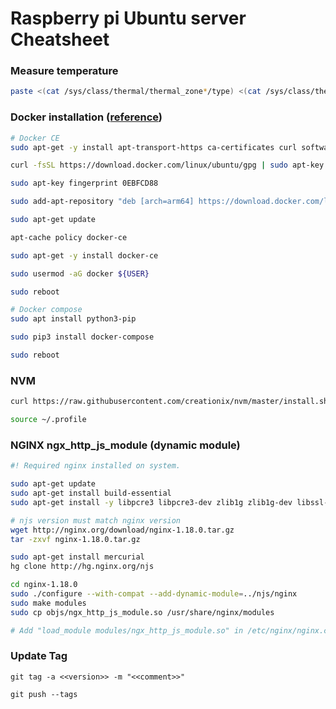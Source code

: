 # Raspberry pi Ubuntu server Cheatsheet

### Measure temperature
```sh
paste <(cat /sys/class/thermal/thermal_zone*/type) <(cat /sys/class/thermal/thermal_zone*/temp) | column -s $'\t' -t | sed 's/\(.\)..$/.\1°C/'
```

### Docker installation ([reference](https://brjapon.medium.com/setting-up-ubuntu-20-04-arm-64-under-raspberry-pi-4-970654d12696))
```sh
# Docker CE
sudo apt-get -y install apt-transport-https ca-certificates curl software-properties-common

curl -fsSL https://download.docker.com/linux/ubuntu/gpg | sudo apt-key add -

sudo apt-key fingerprint 0EBFCD88

sudo add-apt-repository "deb [arch=arm64] https://download.docker.com/linux/ubuntu $(lsb_release -cs) stable"

sudo apt-get update

apt-cache policy docker-ce

sudo apt-get -y install docker-ce

sudo usermod -aG docker ${USER}

sudo reboot

# Docker compose
sudo apt install python3-pip

sudo pip3 install docker-compose

sudo reboot
```

### NVM
```sh
curl https://raw.githubusercontent.com/creationix/nvm/master/install.sh | bash

source ~/.profile
```

### NGINX ngx_http_js_module (dynamic module)
```sh
#! Required nginx installed on system.

sudo apt-get update
sudo apt-get install build-essential
sudo apt-get install -y libpcre3 libpcre3-dev zlib1g zlib1g-dev libssl-dev

# njs version must match nginx version
wget http://nginx.org/download/nginx-1.18.0.tar.gz
tar -zxvf nginx-1.18.0.tar.gz

sudo apt-get install mercurial
hg clone http://hg.nginx.org/njs

cd nginx-1.18.0
sudo ./configure --with-compat --add-dynamic-module=../njs/nginx
sudo make modules
sudo cp objs/ngx_http_js_module.so /usr/share/nginx/modules

# Add "load_module modules/ngx_http_js_module.so" in /etc/nginx/nginx.conf
```


### Update Tag

```text
git tag -a <<version>> -m "<<comment>>"

git push --tags
```




